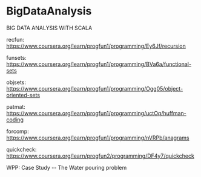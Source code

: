 # BigDataAnalysis
BIG DATA ANALYSIS WITH SCALA


recfun: https://www.coursera.org/learn/progfun1/programming/Ey6Jf/recursion

funsets: https://www.coursera.org/learn/progfun1/programming/BVa6a/functional-sets

objsets: https://www.coursera.org/learn/progfun1/programming/Ogg05/object-oriented-sets

patmat: https://www.coursera.org/learn/progfun1/programming/uctOq/huffman-coding

forcomp: https://www.coursera.org/learn/progfun1/programming/nVRPb/anagrams

quickcheck: https://www.coursera.org/learn/progfun2/programming/DF4y7/quickcheck

WPP: Case Study -- The Water pouring problem
